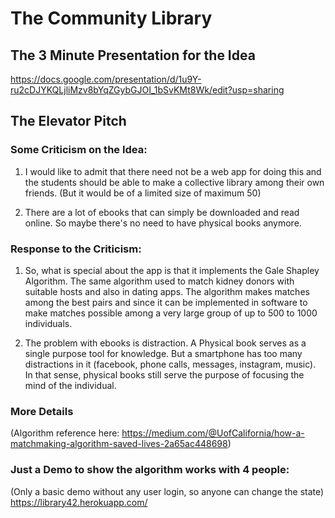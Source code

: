 # The Community Library

## The 3 Minute Presentation for the Idea
https://docs.google.com/presentation/d/1u9Y-ru2cDJYKQLjliMzv8bYqZGybGJOI_1bSvKMt8Wk/edit?usp=sharing

## The Elevator Pitch
### Some Criticism on the Idea: 
1. I would like to admit that there need not be a web app for doing this and the students should be able to make a collective library among their own friends. (But it would be of a limited size of maximum 50)

2. There are a lot of ebooks that can simply be downloaded and read online. So maybe there's no need to have physical books anymore.

### Response to the Criticism:
1. So, what is special about the app is that it implements the Gale Shapley Algorithm. The same algorithm used to match kidney donors with suitable hosts and also in dating apps. The algorithm makes matches among the best pairs and since it can be implemented in software to make matches possible among a very large group of up to 500 to 1000 individuals.

2. The problem with ebooks is distraction. A Physical book serves as a single purpose tool for knowledge. But a smartphone has too many distractions in it (facebook, phone calls, messages, instagram, music). In that sense, physical books still serve the purpose of focusing the mind of the individual.


### More Details
(Algorithm reference here: https://medium.com/@UofCalifornia/how-a-matchmaking-algorithm-saved-lives-2a65ac448698)


### Just a Demo to show the algorithm works with 4 people:
(Only a basic demo without any user login, so anyone can change the state) 
https://library42.herokuapp.com/
